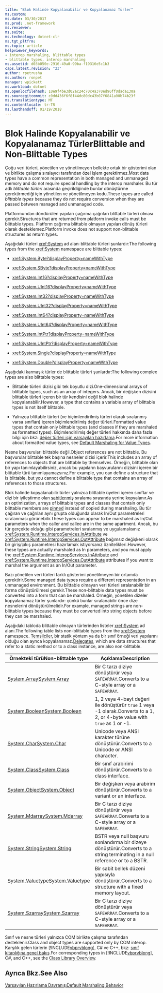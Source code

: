 ```yaml
---
title: "Blok Halinde Kopyalanabilir ve Kopyalanamaz Türler"
ms.custom: 
ms.date: 03/30/2017
ms.prod: .net-framework
ms.reviewer: 
ms.suite: 
ms.technology: dotnet-clr
ms.tgt_pltfrm: 
ms.topic: article
helpviewer_keywords:
- interop marshaling, blittable types
- blittable types, interop marshaling
ms.assetid: d03b050e-2916-49a0-99ba-f19316e5c1b3
caps.latest.revision: "23"
author: rpetrusha
ms.author: ronpet
manager: wpickett
ms.workload: dotnet
ms.openlocfilehash: 10e9f4be3d02ac24c70c4a370ed96ff0dada130a
ms.sourcegitcommit: c0dd436f6f8f44dc80dc43b07f6841a00b74b23f
ms.translationtype: MT
ms.contentlocale: tr-TR
ms.lasthandoff: 01/19/2018
---
```

# <a name="blittable-and-non-blittable-types"></a><span data-ttu-id="f4adf-102">Blok Halinde Kopyalanabilir ve Kopyalanamaz Türler</span><span class="sxs-lookup"><span data-stu-id="f4adf-102">Blittable and Non-Blittable Types</span></span>
<span data-ttu-id="f4adf-103">Çoğu veri türleri, yönetilen ve yönetilmeyen bellekte ortak bir gösterimi olan ve birlikte çalışma sıralayıcı tarafından özel işlem gerektirmez.</span><span class="sxs-lookup"><span data-stu-id="f4adf-103">Most data types have a common representation in both managed and unmanaged memory and do not require special handling by the interop marshaler.</span></span> <span data-ttu-id="f4adf-104">Bu tür adlı *blittable türleri* arasında geçirildiğinde bunlar dönüştürme gerektirmediği için yönetilen ve yönetilmeyen kodu.</span><span class="sxs-lookup"><span data-stu-id="f4adf-104">These types are called *blittable types* because they do not require conversion when they are passed between managed and unmanaged code.</span></span>  
  
 <span data-ttu-id="f4adf-105">Platformundan döndürülen yapıları çağırma çağrıları blittable türleri olması gerekir.</span><span class="sxs-lookup"><span data-stu-id="f4adf-105">Structures that are returned from platform invoke calls must be blittable types.</span></span> <span data-ttu-id="f4adf-106">Platform çağırma blittable olmayan yapıları dönüş türleri olarak desteklemez.</span><span class="sxs-lookup"><span data-stu-id="f4adf-106">Platform invoke does not support non-blittable structures as return types.</span></span>  
  
 <span data-ttu-id="f4adf-107">Aşağıdaki türleri <xref:System> ad alanı blittable türleri şunlardır:</span><span class="sxs-lookup"><span data-stu-id="f4adf-107">The following types from the <xref:System> namespace are blittable types:</span></span>  
  
-   <xref:System.Byte?displayProperty=nameWithType>  
  
-   <xref:System.SByte?displayProperty=nameWithType>  
  
-   <xref:System.Int16?displayProperty=nameWithType>  
  
-   <xref:System.UInt16?displayProperty=nameWithType>  
  
-   <xref:System.Int32?displayProperty=nameWithType>  
  
-   <xref:System.UInt32?displayProperty=nameWithType>  
  
-   <xref:System.Int64?displayProperty=nameWithType>  
  
-   <xref:System.UInt64?displayProperty=nameWithType>  
  
-   <xref:System.IntPtr?displayProperty=nameWithType>  
  
-   <xref:System.UIntPtr?displayProperty=nameWithType>  
  
-   <xref:System.Single?displayProperty=nameWithType>  
  
-   <xref:System.Double?displayProperty=nameWithType>  
  
 <span data-ttu-id="f4adf-108">Aşağıdaki karmaşık türler de blittable türleri şunlardır:</span><span class="sxs-lookup"><span data-stu-id="f4adf-108">The following complex types are also blittable types:</span></span>  
  
-   <span data-ttu-id="f4adf-109">Blittable türleri dizisi gibi tek boyutlu dizi.</span><span class="sxs-lookup"><span data-stu-id="f4adf-109">One-dimensional arrays of blittable types, such as an array of integers.</span></span> <span data-ttu-id="f4adf-110">Ancak, bir değişken dizisini blittable türleri içeren bir tür kendisini değil blok halinde kopyalanabilir.</span><span class="sxs-lookup"><span data-stu-id="f4adf-110">However, a type that contains a variable array of blittable types is not itself blittable.</span></span>  
  
-   <span data-ttu-id="f4adf-111">Yalnızca blittable türleri (ve biçimlendirilmiş türleri olarak sıralanmış varsa sınıfları) içeren biçimlendirilmiş değer türleri.</span><span class="sxs-lookup"><span data-stu-id="f4adf-111">Formatted value types that contain only blittable types (and classes if they are marshaled as formatted types).</span></span> <span data-ttu-id="f4adf-112">Biçimlendirilmiş değer türleri hakkında daha fazla bilgi için bkz: [değer türleri için varsayılan hazırlama](http://msdn.microsoft.com/library/4d9a876c-e05a-40ba-bd85-bd22877f984a).</span><span class="sxs-lookup"><span data-stu-id="f4adf-112">For more information about formatted value types, see [Default Marshaling for Value Types](http://msdn.microsoft.com/library/4d9a876c-e05a-40ba-bd85-bd22877f984a).</span></span>  
  
 <span data-ttu-id="f4adf-113">Nesne başvuruları blittable değil.</span><span class="sxs-lookup"><span data-stu-id="f4adf-113">Object references are not blittable.</span></span> <span data-ttu-id="f4adf-114">Bu başvurular blittable tek başına nesneler dizisi içerir.</span><span class="sxs-lookup"><span data-stu-id="f4adf-114">This includes an array of references to objects that are blittable by themselves.</span></span> <span data-ttu-id="f4adf-115">Örneğin, blittable olan bir yapı tanımlayabilirsiniz, ancak bu yapıların başvurularını dizisini içeren bir blittable türü tanımlayamazsınız.</span><span class="sxs-lookup"><span data-stu-id="f4adf-115">For example, you can define a structure that is blittable, but you cannot define a blittable type that contains an array of references to those structures.</span></span>  
  
 <span data-ttu-id="f4adf-116">Blok halinde kopyalanabilir türler yalnızca blittable üyeleri içeren sınıflar ve dizi bir iyileştirme olan [sabitlenmiş](../../../docs/framework/interop/copying-and-pinning.md) sıralama sırasında yerine kopyalanır.</span><span class="sxs-lookup"><span data-stu-id="f4adf-116">As an optimization, arrays of blittable types and classes that contain only blittable members are [pinned](../../../docs/framework/interop/copying-and-pinning.md) instead of copied during marshaling.</span></span> <span data-ttu-id="f4adf-117">Bu tür çağıran ve çağrılan aynı grupta olduğunda olarak In/Out parametreleri sıralanması görünebilir.</span><span class="sxs-lookup"><span data-stu-id="f4adf-117">These types can appear to be marshaled as In/Out parameters when the caller and callee are in the same apartment.</span></span> <span data-ttu-id="f4adf-118">Ancak, bu tür gerçekte olduğu gibi parametreleri sıralanmış ve uygulamalısınız <xref:System.Runtime.InteropServices.InAttribute> ve <xref:System.Runtime.InteropServices.OutAttribute> bağımsız değişkeni olarak bir giriş/çıkış parametresi hazırlamak istiyorsanız öznitelikleri.</span><span class="sxs-lookup"><span data-stu-id="f4adf-118">However, these types are actually marshaled as In parameters, and you must apply the <xref:System.Runtime.InteropServices.InAttribute> and <xref:System.Runtime.InteropServices.OutAttribute> attributes if you want to marshal the argument as an In/Out parameter.</span></span>  
  
 <span data-ttu-id="f4adf-119">Bazı yönetilen veri türleri farklı gösterimi yönetilmeyen bir ortamda gerektirir.</span><span class="sxs-lookup"><span data-stu-id="f4adf-119">Some managed data types require a different representation in an unmanaged environment.</span></span> <span data-ttu-id="f4adf-120">Bu blittable olmayan veri türleri sıralanabilir bir forma dönüştürülmesi gerekir.</span><span class="sxs-lookup"><span data-stu-id="f4adf-120">These non-blittable data types must be converted into a form that can be marshaled.</span></span> <span data-ttu-id="f4adf-121">Örneğin, yönetilen dizeler kopyalanamaz türler şunlardır: çünkü bunlar sıralanabilir önce dize nesnelerini dönüştürülmelidir.</span><span class="sxs-lookup"><span data-stu-id="f4adf-121">For example, managed strings are non-blittable types because they must be converted into string objects before they can be marshaled.</span></span>  
  
 <span data-ttu-id="f4adf-122">Aşağıdaki tabloda blittable olmayan türlerinden listeler <xref:System> ad alanı.</span><span class="sxs-lookup"><span data-stu-id="f4adf-122">The following table lists non-blittable types from the <xref:System> namespace.</span></span> <span data-ttu-id="f4adf-123">[Temsilciler](http://msdn.microsoft.com/library/d176ee76-f982-494b-b03d-92e4118896e2), bir statik yöntem ya da bir sınıf örneği veri yapılarını olduğu olan ayrıca kopyalanamaz.</span><span class="sxs-lookup"><span data-stu-id="f4adf-123">[Delegates](http://msdn.microsoft.com/library/d176ee76-f982-494b-b03d-92e4118896e2), which are data structures that refer to a static method or to a class instance, are also non-blittable.</span></span>  
  
|<span data-ttu-id="f4adf-124">Örnekteki türü</span><span class="sxs-lookup"><span data-stu-id="f4adf-124">Non-blittable type</span></span>|<span data-ttu-id="f4adf-125">Açıklama</span><span class="sxs-lookup"><span data-stu-id="f4adf-125">Description</span></span>|  
|-------------------------|-----------------|  
|[<span data-ttu-id="f4adf-126">System.Array</span><span class="sxs-lookup"><span data-stu-id="f4adf-126">System.Array</span></span>](../../../docs/framework/interop/default-marshaling-for-arrays.md)|<span data-ttu-id="f4adf-127">Bir C tarzı diziye dönüştürür veya `SAFEARRAY`.</span><span class="sxs-lookup"><span data-stu-id="f4adf-127">Converts to a C-style array or a `SAFEARRAY`.</span></span>|  
|[<span data-ttu-id="f4adf-128">System.Boolean</span><span class="sxs-lookup"><span data-stu-id="f4adf-128">System.Boolean</span></span>](http://msdn.microsoft.com/library/d4c00537-70f7-4ca6-8197-bfc1ec037ff9)|<span data-ttu-id="f4adf-129">1, 2 veya 4-bayt değeri ile dönüştürür `true` 1 veya -1 olarak.</span><span class="sxs-lookup"><span data-stu-id="f4adf-129">Converts to a 1, 2, or 4-byte value with `true` as 1 or -1.</span></span>|  
|[<span data-ttu-id="f4adf-130">System.Char</span><span class="sxs-lookup"><span data-stu-id="f4adf-130">System.Char</span></span>](http://msdn.microsoft.com/library/cecc87c1-075e-4cde-aa56-33d189f66feb)|<span data-ttu-id="f4adf-131">Unicode veya ANSI karakter türüne dönüştürür.</span><span class="sxs-lookup"><span data-stu-id="f4adf-131">Converts to a Unicode or ANSI character.</span></span>|  
|[<span data-ttu-id="f4adf-132">System.Class</span><span class="sxs-lookup"><span data-stu-id="f4adf-132">System.Class</span></span>](http://msdn.microsoft.com/library/fe334af5-0123-43d8-be84-26f6f023ddb6)|<span data-ttu-id="f4adf-133">Bir sınıf arabirimi dönüştürür.</span><span class="sxs-lookup"><span data-stu-id="f4adf-133">Converts to a class interface.</span></span>|  
|[<span data-ttu-id="f4adf-134">System.Object</span><span class="sxs-lookup"><span data-stu-id="f4adf-134">System.Object</span></span>](../../../docs/framework/interop/default-marshaling-for-objects.md)|<span data-ttu-id="f4adf-135">Bir değişken veya arabirim dönüştürür.</span><span class="sxs-lookup"><span data-stu-id="f4adf-135">Converts to a variant or an interface.</span></span>|  
|[<span data-ttu-id="f4adf-136">System.Mdarray</span><span class="sxs-lookup"><span data-stu-id="f4adf-136">System.Mdarray</span></span>](../../../docs/framework/interop/default-marshaling-for-arrays.md)|<span data-ttu-id="f4adf-137">Bir C tarzı diziye dönüştürür veya `SAFEARRAY`.</span><span class="sxs-lookup"><span data-stu-id="f4adf-137">Converts to a C-style array or a `SAFEARRAY`.</span></span>|  
|[<span data-ttu-id="f4adf-138">System.String</span><span class="sxs-lookup"><span data-stu-id="f4adf-138">System.String</span></span>](../../../docs/framework/interop/default-marshaling-for-strings.md)|<span data-ttu-id="f4adf-139">BSTR veya null başvuru sonlandırma bir dizeye dönüştürür.</span><span class="sxs-lookup"><span data-stu-id="f4adf-139">Converts to a string terminating in a null reference or to a BSTR.</span></span>|  
|[<span data-ttu-id="f4adf-140">System.Valuetype</span><span class="sxs-lookup"><span data-stu-id="f4adf-140">System.Valuetype</span></span>](http://msdn.microsoft.com/library/4d9a876c-e05a-40ba-bd85-bd22877f984a)|<span data-ttu-id="f4adf-141">Bir sabit bellek düzeni yapısıyla dönüştürür.</span><span class="sxs-lookup"><span data-stu-id="f4adf-141">Converts to a structure with a fixed memory layout.</span></span>|  
|[<span data-ttu-id="f4adf-142">System.Szarray</span><span class="sxs-lookup"><span data-stu-id="f4adf-142">System.Szarray</span></span>](../../../docs/framework/interop/default-marshaling-for-arrays.md)|<span data-ttu-id="f4adf-143">Bir C tarzı diziye dönüştürür veya `SAFEARRAY`.</span><span class="sxs-lookup"><span data-stu-id="f4adf-143">Converts to a C-style array or a `SAFEARRAY`.</span></span>|  
  
 <span data-ttu-id="f4adf-144">Sınıf ve nesne türleri yalnızca COM birlikte çalışma tarafından desteklenir.</span><span class="sxs-lookup"><span data-stu-id="f4adf-144">Class and object types are supported only by COM interop.</span></span> <span data-ttu-id="f4adf-145">Karşılık gelen türlerin [!INCLUDE[vbprvblong](../../../includes/vbprvblong-md.md)], C# ve C++, bkz: [sınıf kitaplığına genel bakış](../../../docs/standard/class-library-overview.md).</span><span class="sxs-lookup"><span data-stu-id="f4adf-145">For corresponding types in [!INCLUDE[vbprvblong](../../../includes/vbprvblong-md.md)], C#, and C++, see the [Class Library Overview](../../../docs/standard/class-library-overview.md).</span></span>  
  
## <a name="see-also"></a><span data-ttu-id="f4adf-146">Ayrıca Bkz.</span><span class="sxs-lookup"><span data-stu-id="f4adf-146">See Also</span></span>  
 [<span data-ttu-id="f4adf-147">Varsayılan Hazırlama Davranışı</span><span class="sxs-lookup"><span data-stu-id="f4adf-147">Default Marshaling Behavior</span></span>](../../../docs/framework/interop/default-marshaling-behavior.md)
